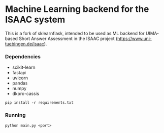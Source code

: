 # Machine Learning backend for the ISAAC system

This is a fork of sklearnflask, intended to be used as ML backend for UIMA-based Short Answer Assessment in the ISAAC project (https://www.uni-tuebingen.de/isaac).

### Dependencies
- scikit-learn
- fastapi
- uvicorn
- pandas
- numpy
- dkpro-cassis

```
pip install -r requirements.txt
```

### Running
```
python main.py <port>
```


